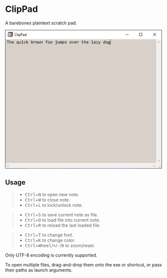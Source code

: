 # ClipPad

A barebones plaintext scratch pad.

![](screenshot.png)

## Usage

> - <kbd>Ctrl</kbd>+<kbd>N</kbd> to open new note.
> - <kbd>Ctrl</kbd>+<kbd>W</kbd> to close note.
> - <kbd>Ctrl</kbd>+<kbd>L</kbd> to lock/unlock note.

> - <kbd>Ctrl</kbd>+<kbd>S</kbd> to save current note as file.
> - <kbd>Ctrl</kbd>+<kbd>O</kbd> to load file into current note.
> - <kbd>Ctrl</kbd>+<kbd>R</kbd> to reload the last loaded file.

> - <kbd>Ctrl</kbd>+<kbd>T</kbd> to change font.
> - <kbd>Ctrl</kbd>+<kbd>K</kbd> to change color.
> - <kbd>Ctrl</kbd>+<kbd>Wheel</kbd>/<kbd>+</kbd>/<kbd>-</kbd>/<kbd>0</kbd> to zoom/reset.

Only UTF-8 encoding is currently supported.

To open multiple files, drag-and-drop them onto the exe or shortcut, or pass their paths as launch arguments.